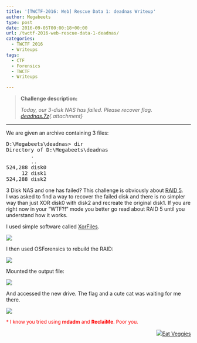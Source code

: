```yaml
---
title: '[TWCTF-2016: Web] Rescue Data 1: deadnas Writeup'
author: Megabeets
type: post
date: 2016-09-05T00:00:18+00:00
url: /twctf-2016-web-rescue-data-1-deadnas/
categories:
  - TWCTF 2016
  - Writeups
tags:
  - CTF
  - Forensics
  - TWCTF
  - Writeups

---
```

> **Challenge description:**
> 
> _Today, our 3-disk NAS has failed. Please recover flag._  
> _[deadnas.7z][1]{.attachment}_

* * *

We are given an archive containing 3 files:

<pre class="lang:sh decode:true">D:\Megabeets\deadnas&gt; dir 
Directory of D:\Megabeets\deadnas
        .
        ..
524,288 disk0
     12 disk1
524,288 disk2</pre>

3 Disk NAS and one has failed? This challenge is obviously about [RAID 5][2]. I was asked to find a way to recover the failed disk and there is no simpler way than just XOR disk0 with disk2 and recreate the original disk1. If you are right now in your &#8220;WTF?!&#8221; mode you better go read about RAID 5 until you understand how it works.

I used simple software called [XorFiles][3].

<img src="../uploads/XorFiles.png" /> 

I then used OSForensics to rebuild the RAID:

<img src="../uploads/OSForensics.png" /> 

Mounted the output file:

<img src="../uploads/OSForensics2.png" /> 

And accessed the new drive. The flag and a cute cat was waiting for me there.

<img src="../uploads/GlobalPage_Flag.png" /> 

<span style="font-size: 10pt; color: #ff0000;">* I know you tried using <strong>mdadm</strong> and <strong>ReclaiMe</strong>. Poor you.</span>

<div class="nf-post-footer">
  <p style="text-align: right">
    <a href="https://www.megabeets.net/about.html#vegan"><img src="../uploads/megabeets_inline_logo.png" />Eat Veggies</a>
  </p>
</div>

 [1]: https://twctf7qygt6ujk.azureedge.net/uploads/deadnas.7z-b1651b1230b507235cbb9c6f7e98ccc437f5f3675d02a5e70951e2cbcf9df407
 [2]: http://blog.open-e.com/how-does-raid-5-work/
 [3]: http://www.nirsoft.net/utils/xorfiles.html